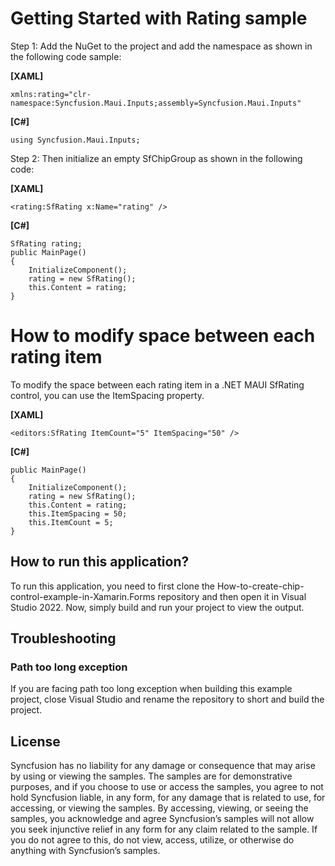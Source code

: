 # Getting Started with Rating sample
Step 1: Add the NuGet to the project and add the namespace as shown in the following code sample:

**[XAML]**

```
xmlns:rating="clr-namespace:Syncfusion.Maui.Inputs;assembly=Syncfusion.Maui.Inputs"
```
**[C#]**

```
using Syncfusion.Maui.Inputs;
```
Step 2: Then initialize an empty SfChipGroup as shown in the following code:

**[XAML]**

```
<rating:SfRating x:Name="rating" />
```
**[C#]**
```
SfRating rating;
public MainPage()
{
    InitializeComponent();
    rating = new SfRating();
    this.Content = rating;
}
```

# How to modify space between each rating item

To modify the space between each rating item in a .NET MAUI SfRating control, you can use the ItemSpacing property.

**[XAML]**

```
<editors:SfRating ItemCount="5" ItemSpacing="50" />
```

**[C#]**

```
public MainPage()
{
    InitializeComponent();
    rating = new SfRating();
    this.Content = rating;
    this.ItemSpacing = 50;
    this.ItemCount = 5;
}
```
## How to run this application?

To run this application, you need to first clone the How-to-create-chip-control-example-in-Xamarin.Forms repository and then open it in Visual Studio 2022. Now, simply build and run your project to view the output.

## <a name="troubleshooting"></a>Troubleshooting ##
### Path too long exception
If you are facing path too long exception when building this example project, close Visual Studio and rename the repository to short and build the project.

## License

Syncfusion has no liability for any damage or consequence that may arise by using or viewing the samples. The samples are for demonstrative purposes, and if you choose to use or access the samples, you agree to not hold Syncfusion liable, in any form, for any damage that is related to use, for accessing, or viewing the samples. By accessing, viewing, or seeing the samples, you acknowledge and agree Syncfusion’s samples will not allow you seek injunctive relief in any form for any claim related to the sample. If you do not agree to this, do not view, access, utilize, or otherwise do anything with Syncfusion’s samples.
